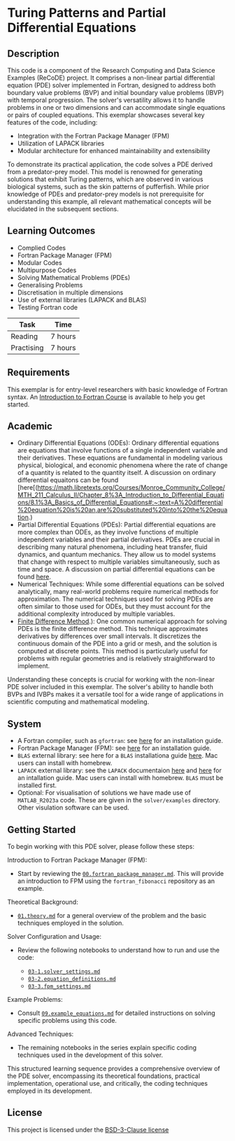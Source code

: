 <!-- Your Project title, make it sound catchy! -->

# Turing Patterns and Partial Differential Equations

<!-- Provide a short description to your project -->

## Description

This code is a component of the Research Computing and Data Science Examples (ReCoDE) project. It comprises a non-linear partial differential equation (PDE) solver implemented in Fortran, designed to address both boundary value problems (BVP) and initial boundary value problems (IBVP) with temporal progression.
The solver's versatility allows it to handle problems in one or two dimensions and can accommodate single equations or pairs of coupled equations. This exemplar showcases several key features of the code, including:

- Integration with the Fortran Package Manager (FPM)
- Utilization of LAPACK libraries
- Modular architecture for enhanced maintainability and extensibility

To demonstrate its practical application, the code solves a PDE derived from a predator-prey model. This model is renowned for generating solutions that exhibit Turing patterns, which are observed in various biological systems, such as the skin patterns of pufferfish. While prior knowledge of PDEs and predator-prey models is not prerequisite for understanding this example, all relevant mathematical concepts will be elucidated in the subsequent sections.

<!-- What should the students going through your exemplar learn -->

## Learning Outcomes

- Complied Codes
- Fortran Package Manager (FPM)
- Modular Codes
- Multipurpose Codes
- Solving Mathematical Problems (PDEs)
- Generalising Problems
- Discretisation in multiple dimensions
- Use of external libraries (LAPACK and BLAS)
- Testing Fortran code


<!-- How long should they spend reading and practising using your Code.
Provide your best estimate -->

| Task       | Time    |
| ---------- | ------- |
| Reading    | 7 hours |
| Practising | 7 hours |

## Requirements

This exemplar is for entry-level researchers with basic knowledge of Fortran syntax. An [Introduction to Fortran Course](https://www.imperial.ac.uk/students/academic-support/graduate-school/professional-development/doctoral-students/research-computing-data-science/courses/intro-to-fortran/) 
is available to help you get started.


## Academic

- Ordinary Differential Equations (ODEs): Ordinary differential equations are equations that involve functions of a single independent variable and their derivatives. These equations are fundamental in modeling various physical, biological, and economic phenomena where the rate of change of a quantity is related to the quantity itself. A discussion on ordinary differential equaitons can be found [here[(https://math.libretexts.org/Courses/Monroe_Community_College/MTH_211_Calculus_II/Chapter_8%3A_Introduction_to_Differential_Equations/8.1%3A_Basics_of_Differential_Equations#:~:text=A%20differential%20equation%20is%20an,are%20substituted%20into%20the%20equation.)
- Partial Differential Equations (PDEs): Partial differential equations are more complex than ODEs, as they involve functions of multiple independent variables and their partial derivatives. PDEs are crucial in describing many natural phenomena, including heat transfer, fluid dynamics, and quantum mechanics. They allow us to model systems that change with respect to multiple variables simultaneously, such as time and space. A discussion on partial differential equations can be found [here](https://en.wikipedia.org/wiki/Partial_differential_equation).
- Numerical Techniques: While some differential equations can be solved analytically, many real-world problems require numerical methods for approximation. The numerical techniques used for solving PDEs are often similar to those used for ODEs, but they must account for the additional complexity introduced by multiple variables.
- [Finite Difference Method](https://en.wikipedia.org/wiki/Finite_difference_method).): One common numerical approach for solving PDEs is the finite difference method. This technique approximates derivatives by differences over small intervals. It discretizes the continuous domain of the PDE into a grid or mesh, and the solution is computed at discrete points. This method is particularly useful for problems with regular geometries and is relatively straightforward to implement.

Understanding these concepts is crucial for working with the non-linear PDE solver included in this exemplar. The solver's ability to handle both BVPs and IVBPs makes it a versatile tool for a wide range of applications in scientific computing and mathematical modeling.

  
## System

- A Fortran compiler, such as `gfortran`: see [here](https://fortran-lang.org/learn/os_setup/install_gfortran/) for an installation guide.
- Fortran Package Manager (FPM): see [here](https://fpm.fortran-lang.org/install/index.html) for an installation guide.
- `BLAS` external library: see here for a `BLAS` installationa guide [here](https://coral.ise.lehigh.edu/jild13/2016/07/27/install-lapack-and-blas-on-linux-based-systems/). Mac users can install with homebrew. 
- `LAPACK` external library: see the `LAPACK` documentaion [here](https://www.netlib.org/lapack/) and [here](https://coral.ise.lehigh.edu/jild13/2016/07/27/install-lapack-and-blas-on-linux-based-systems/) for an intallation guide. Mac users can install with homebrew. `BLAS` must be installed first.
- Optional: For visualisation of solutions we have made use of `MATLAB_R2023a` code. These are given in the `solver/examples` directory. Other visulation software can be used.


## Getting Started
To begin working with this PDE solver, please follow these steps:

Introduction to Fortran Package Manager (FPM):
- Start by reviewing the [`00.fortran_package_manager.md`](notebooks/00.fortran_package_manager.md). This will provide an introduction to FPM using the `fortran_fibonacci` repository as an example.

Theoretical Background:
- [`01.theory.md`](notebooks/01.theory.md) for a general overview of the problem and the basic techniques employed in the solution.

Solver Configuration and Usage:
- Review the following notebooks to understand how to run and use the code:

    - [`03-1.solver_settings.md`](notebooks/03-1.solver_settings.md)
    - [`03-2.equation_definitions.md`](notebooks/03-2.equation_definitions.md)
    - [`03-3.fpm_settings.md`](main/notebooks/03-3.fpm_settings.md)

Example Problems:
- Consult [`09.example_equations.md`](notebooks/09.example_equations.md) for detailed instructions on solving specific problems using this code.

Advanced Techniques:
- The remaining notebooks in the series explain specific coding techniques used in the development of this solver.

This structured learning sequence provides a comprehensive overview of the PDE solver, encompassing its theoretical foundations, practical implementation, operational use, and critically, the coding techniques employed in its development.

## License

This project is licensed under the [BSD-3-Clause license](LICENSE.md)
